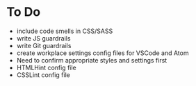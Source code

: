 # To Do

- include code smells in CSS/SASS
- write JS guardrails
- write Git guardrails
- create workplace settings config files for VSCode and Atom
 - Need to confirm appropriate styles and settings first
- HTMLHint config file
- CSSLint config file